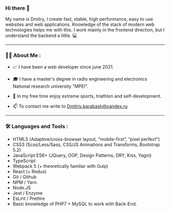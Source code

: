### Hi there :wave:

My name is Dmitry, I create fast, stable, high performance, easy to use websites and web applications. Knowledge of the stack of modern web technologies helps me with this. I work mainly in the frontend direction, but I understand the backend a little. :computer:

---
### :man_technologist: About Me :

- :chart_with_upwards_trend: I have been a web developer since june 2021. 

- :mortar_board: I have a master's degree in radio engineering and electronics National research university "MPEI".

- :triangular_flag_on_post: In my free time enjoy extreme sports, triathlon and self-development.

- :mailbox: To contact me write to Dmitriy.barabash@yandex.ru

---

### :hammer_and_wrench: Languages and Tools :
- HTML5 (Adaptive/cross-browser layout, “mobile-first”, “pixel perfect”)
- CSS3 (Scss/Less/Sass, CSS/JS Animations and Transforms, Bootstrap 5.2)
- JavaScript ES6+ (JQuery, OOP, Design Patterns, DRY, Kiss, Yagni)
- TypeScript
- Webpack 5 (+ theoretically familiar with Gulp)
- React (+ Redux)
- Git / Github
- NPM / Yarn
- Node.JS
- Jest / Enzyme
- EsLint / Prettire
- Basic knowledge of PHP7 + MySQL to work with Back-End.




